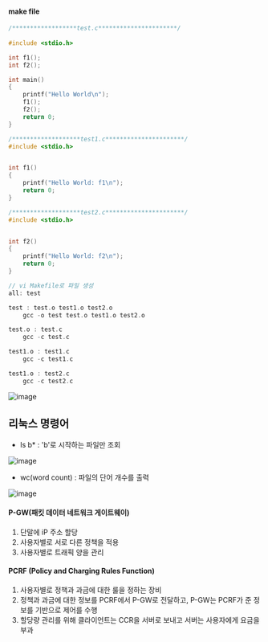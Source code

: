 #### make file
```c
/******************test.c**********************/
  
#include <stdio.h>

int f1();
int f2();

int main()
{
    printf("Hello World\n");
    f1();
    f2();
    return 0;
}
```

```c
/*******************test1.c**********************/
#include <stdio.h>


int f1()
{
    printf("Hello World: f1\n");
    return 0;
}

```
```c
/*******************test2.c**********************/
#include <stdio.h>


int f2()
{
    printf("Hello World: f2\n");
    return 0;
}
```

```c
// vi Makefile로 파일 생성
all: test

test : test.o test1.o test2.o
    gcc -o test test.o test1.o test2.o

test.o : test.c
    gcc -c test.c

test1.o : test1.c
    gcc -c test1.c

test1.o : test2.c
    gcc -c test2.c

```

![image](https://user-images.githubusercontent.com/64197428/127289814-0ac229bf-9089-4351-8350-79ea2c96fe13.png)

## 리눅스 명령어
* ls b* : 'b'로 시작하는 파일만 조회

![image](https://user-images.githubusercontent.com/64197428/127290931-e2a5aa42-ef51-48e5-bc0c-7172dd6f98fb.png)


* wc(word count) : 파일의 단어 개수를 출력

![image](https://user-images.githubusercontent.com/64197428/127291252-c9fda175-ce1a-4785-aefb-eb1b32bcee54.png)

#### P-GW(패킷 데이터 네트워크 게이트웨이)
1. 단말에 iP 주소 할당
2. 사용자별로 서로 다른 정책을 적용
3. 사용자별로 트래픽 양을 관리
#### PCRF (Policy and Charging Rules Function)
1. 사용자별로 정책과 과금에 대한 룰을 정하는 장비
2. 정책과 과금에 대한 정보를 PCRF에서 P-GW로 전달하고, P-GW는 PCRF가 준 정보를 기반으로 제어를 수행
3. 할당량 관리를 위해 클라이언트는 CCR을 서버로 보내고 서버는 사용자에게 요금을 부과
